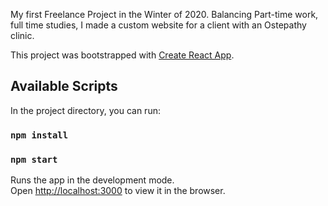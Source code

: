 
My first Freelance Project in the Winter of 2020.
Balancing Part-time work, full time studies, I made a custom website for a client with an Ostepathy clinic.

This project was bootstrapped with [Create React App](https://github.com/facebook/create-react-app).

## Available Scripts

In the project directory, you can run:

### `npm install`
### `npm start`

Runs the app in the development mode.<br />
Open [http://localhost:3000](http://localhost:3000) to view it in the browser.

